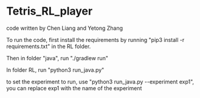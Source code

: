 # Tetris_RL_player

code written by Chen Liang and Yetong Zhang

To run the code, first install the requirements by running "pip3 install -r requirements.txt" in the RL folder.

Then in folder "java", run "./gradlew run"

In folder RL, run "python3 run_java.py"

to set the experiment to run, use "python3 run_java.py --experiment exp1", you can replace exp1 with the name of the experiment


